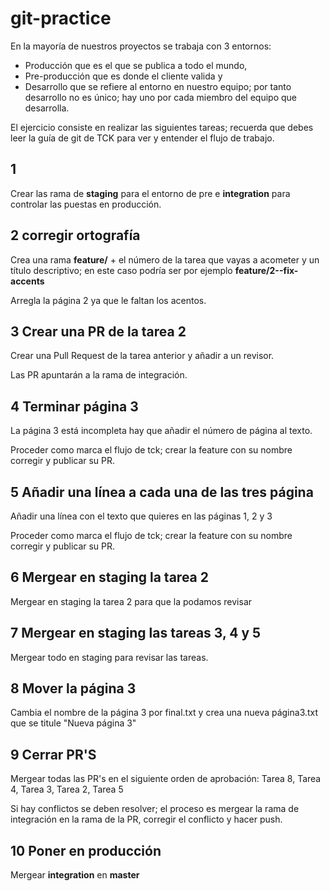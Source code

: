 # git-practice

En la mayoría de nuestros proyectos se trabaja con 3 entornos:
 - Producción que es el que se publica a todo el mundo, 
 - Pre-producción que es donde el cliente valida y 
 - Desarrollo que se refiere al entorno en nuestro equipo; por tanto desarrollo no es único; hay uno por cada miembro del equipo que desarrolla.
 
El ejercicio consiste en realizar las siguientes tareas; recuerda que debes leer la guía de git de TCK para ver y entender el flujo de trabajo.

## 1
Crear las rama de **staging** para el entorno de pre e **integration** para controlar las puestas en producción.

## 2 corregir ortografía

Crea una rama **feature/** + el número de la tarea que vayas a acometer y un título descriptivo; en este caso podría ser por ejemplo **feature/2--fix-accents**

Arregla la página 2 ya que le faltan los acentos.

## 3 Crear una PR de la tarea 2

Crear una Pull Request de la tarea anterior y añadir a un revisor.

Las PR apuntarán a la rama de integración.

## 4 Terminar página 3

La página 3 está incompleta hay que añadir el número de página al texto.

Proceder como marca el flujo de tck; crear la feature con su nombre corregir y publicar su PR.

## 5 Añadir una línea a cada una de las tres página

Añadir una línea con el texto que quieres en las páginas 1, 2 y 3

Proceder como marca el flujo de tck; crear la feature con su nombre corregir y publicar su PR.

## 6 Mergear en staging la tarea 2

Mergear en staging la tarea 2 para que la podamos revisar

## 7 Mergear en staging las tareas 3, 4 y 5

Mergear todo en staging para revisar las tareas.

## 8 Mover la página 3

Cambia el nombre de la página 3 por final.txt y crea una nueva página3.txt que se titule "Nueva página 3"

## 9 Cerrar PR'S

Mergear todas las PR's en el siguiente orden de aprobación: Tarea 8, Tarea 4, Tarea 3, Tarea 2, Tarea 5

Si hay conflictos se deben resolver; el proceso es mergear la rama de integración en la rama de la PR, corregir el conflicto y hacer push.

## 10 Poner en producción

Mergear **integration** en **master**
